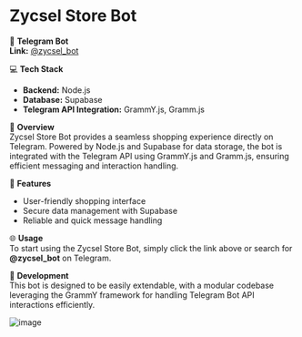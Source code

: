 # Zycsel Store Bot

📱 **Telegram Bot**  
**Link:** [@zycsel_bot](https://t.me/zycsel_bot)  

💻 **Tech Stack**  
- **Backend:** Node.js  
- **Database:** Supabase  
- **Telegram API Integration:** GrammY.js, Gramm.js  

🚀 **Overview**  
Zycsel Store Bot provides a seamless shopping experience directly on Telegram. Powered by Node.js and Supabase for data storage, the bot is integrated with the Telegram API using GrammY.js and Gramm.js, ensuring efficient messaging and interaction handling.  

🤖 **Features**  
- User-friendly shopping interface
- Secure data management with Supabase
- Reliable and quick message handling  

🌐 **Usage**  
To start using the Zycsel Store Bot, simply click the link above or search for **@zycsel_bot** on Telegram.

📂 **Development**  
This bot is designed to be easily extendable, with a modular codebase leveraging the GrammY framework for handling Telegram Bot API interactions efficiently.

![image](https://github.com/user-attachments/assets/e8dff298-cc3e-4352-a321-f15227824670)
